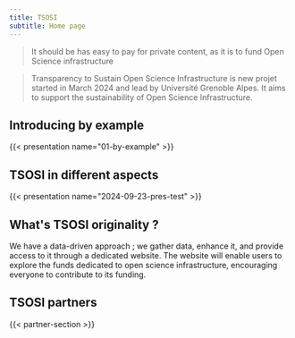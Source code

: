 ```yaml
---
title: TSOSI
subtitle: Home page
---
```



> It should be has easy to pay for private content, as it is to fund Open Science infrastructure

> Transparency to Sustain Open Science Infrastructure is new projet started in March 2024 and lead by Université Grenoble Alpes. It aims to support the sustainability of Open Science Infrastructure.

## Introducing by example

{{< presentation name="01-by-example" >}}

## TSOSI in different aspects

{{< presentation name="2024-09-23-pres-test" >}}

## What's TSOSI originality ?

We have a data-driven approach ; we gather data, enhance it, and provide access to it through a dedicated website. The website will enable users to explore the funds dedicated to open science infrastructure, encouraging everyone to contribute to its funding.

## TSOSI partners

{{< partner-section >}}
